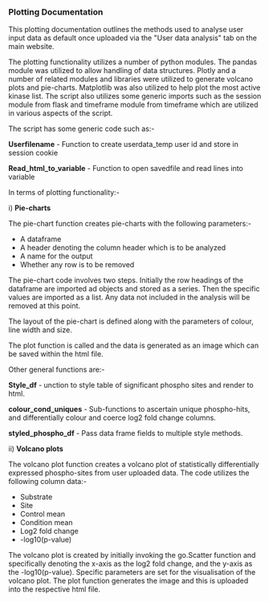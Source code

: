 ### Plotting Documentation

This plotting documentation outlines the methods used to analyse user input data as default once uploaded via the "User data analysis" tab on the main website. 

The plotting functionality utilizes a number of python modules. The pandas module was utilized to allow handling of data structures. Plotly and a number of related modules and libraries were utilized to generate volcano plots and pie-charts. Matplotlib was also utilized to help plot the most active kinase list. The script also utilizes some generic imports such as the session module from flask and timeframe module from timeframe which are utilized in various aspects of the script. 

The script has some generic code such as:- 

**Userfilename** - Function to create userdata_temp user id and store in session cookie

**Read_html_to_variable** - Function to open savedfile and read lines into variable

In terms of plotting functionality:-

i) **Pie-charts**

The pie-chart function creates pie-charts with the following parameters:-

- A dataframe
- A header denoting the column header which is to be analyzed
- A name for the output 
- Whether any row is to be removed

The pie-chart code involves two steps. Initially the row headings of the dataframe are imported ad objects and stored as a series. Then the specific values are imported as a list. Any data not included in the analysis will be removed at this point. 

The layout of the pie-chart is defined along with the parameters of colour, line width and size. 

 The plot function is called and the data is generated as an image which can be saved within the html file.  

Other general functions are:-       
    
**Style_df** - unction to style table of significant phospho sites and render to html.

**colour_cond_uniques** - Sub-functions to ascertain unique phospho-hits, 
    and differentially colour and coerce log2 fold change columns.
    
**styled_phospho_df** - Pass data frame fields to multiple style methods.


ii) **Volcano plots**

The volcano plot function creates a volcano plot of statistically differentially expressed phospho-sites from user uploaded data. The code utilizes the following column data:-

- Substrate
- Site
- Control mean
- Condition mean
- Log2 fold change
- -log10(p-value)

The volcano plot is created by initially invoking the go.Scatter function and specifically denoting the x-axis as the log2 fold change, and the y-axis as the -log10(p-value). Specific parameters are set for the visualisation of the volcano plot. The plot function generates the image and this is uploaded into the respective html file.




        
